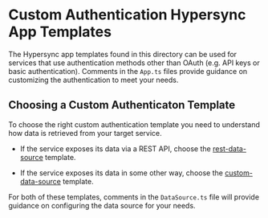 # Custom Authentication Hypersync App Templates

The Hypersync app templates found in this directory can be used for services that use authentication methods other than OAuth (e.g. API keys or basic authentication). Comments in the `App.ts` files provide guidance on customizing the authentication to meet your needs.

## Choosing a Custom Authenticaton Template

To choose the right custom authentication template you need to understand how data is retrieved from your target service.

- If the service exposes its data via a REST API, choose the [rest-data-source](./rest-data-source) template.

- If the service exposes its data in some other way, choose the [custom-data-source](./custom-data-source/) template.

For both of these templates, comments in the `DataSource.ts` file will provide guidance on configuring the data source for your needs.
